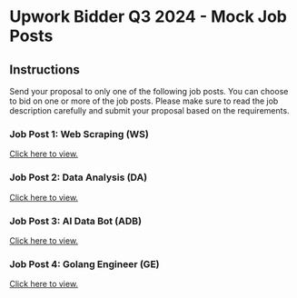 # Upwork Bidder Q3 2024 - Mock Job Posts

## Instructions

Send your proposal to only one of the following job posts. You can choose to bid on one or more of the job posts. Please make sure to read the job description carefully and submit your proposal based on the requirements.

### Job Post 1: Web Scraping (WS)

[Click here to view.](./ws.md)

### Job Post 2: Data Analysis (DA)

[Click here to view.](./da.md)

### Job Post 3: AI Data Bot (ADB)

[Click here to view.](./adb.md)

### Job Post 4: Golang Engineer (GE)

[Click here to view.](./ge.md)
